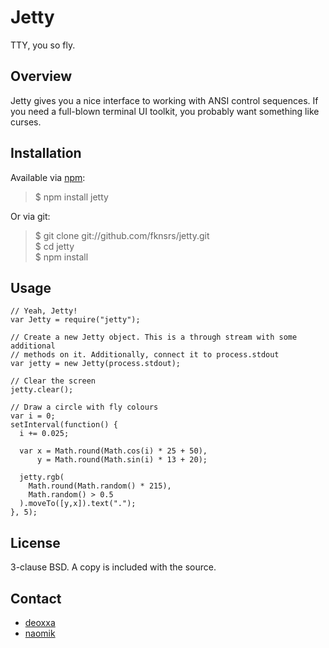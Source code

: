 Jetty
=====

TTY, you so fly.

Overview
--------

Jetty gives you a nice interface to working with ANSI control sequences. If you
need a full-blown terminal UI toolkit, you probably want something like curses.

Installation
------------

Available via [npm](http://npmjs.org/):

> $ npm install jetty

Or via git:

> $ git clone git://github.com/fknsrs/jetty.git  
> $ cd jetty  
> $ npm install  

Usage
-----

```
// Yeah, Jetty!
var Jetty = require("jetty");

// Create a new Jetty object. This is a through stream with some additional
// methods on it. Additionally, connect it to process.stdout
var jetty = new Jetty(process.stdout);

// Clear the screen
jetty.clear();

// Draw a circle with fly colours
var i = 0;
setInterval(function() {
  i += 0.025;

  var x = Math.round(Math.cos(i) * 25 + 50),
      y = Math.round(Math.sin(i) * 13 + 20);

  jetty.rgb(
    Math.round(Math.random() * 215),
    Math.random() > 0.5
  ).moveTo([y,x]).text(".");
}, 5);
```

License
-------

3-clause BSD. A copy is included with the source.

Contact
-------

* [deoxxa](http://github.com/deoxxa)
* [naomik](http://github.com/naomik)
